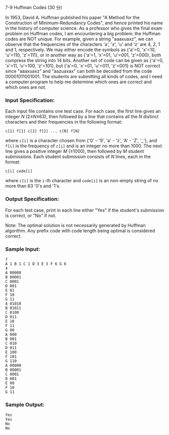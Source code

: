 7-9 Huffman Codes (30 分)



In 1953, David A. Huffman published his paper "A Method for the Construction of Minimum-Redundancy Codes", and hence printed his name in the history of computer science. As a professor who gives the final exam problem on Huffman codes, I am encountering a big problem: the Huffman codes are NOT unique. For example, given a string "aaaxuaxz", we can observe that the frequencies of the characters 'a', 'x', 'u' and 'z' are 4, 2, 1 and 1, respectively. We may either encode the symbols as {'a'=0, 'x'=10, 'u'=110, 'z'=111}, or in another way as {'a'=1, 'x'=01, 'u'=001, 'z'=000}, both compress the string into 14 bits. Another set of code can be given as {'a'=0, 'x'=11, 'u'=100, 'z'=101}, but {'a'=0, 'x'=01, 'u'=011, 'z'=001} is NOT correct since "aaaxuaxz" and "aazuaxax" can both be decoded from the code 00001011001001. The students are submitting all kinds of codes, and I need a computer program to help me determine which ones are correct and which ones are not.

### Input Specification:

Each input file contains one test case. For each case, the first line gives an integer *N* (2≤*N*≤63), then followed by a line that contains all the *N* distinct characters and their frequencies in the following format:



```
c[1] f[1] c[2] f[2] ... c[N] f[N]
```

where `c[i]` is a character chosen from {'0' - '9', 'a' - 'z', 'A' - 'Z', '_'}, and `f[i]` is the frequency of `c[i]` and is an integer no more than 1000. The next line gives a positive integer *M* (≤1000), then followed by *M* student submissions. Each student submission consists of *N* lines, each in the format:

```
c[i] code[i]
```

where `c[i]` is the `i`-th character and `code[i]` is an non-empty string of no more than 63 '0's and '1's.

### Output Specification:

For each test case, print in each line either "Yes" if the student's submission is correct, or "No" if not.

Note: The optimal solution is not necessarily generated by Huffman algorithm. Any prefix code with code length being optimal is considered correct.

### Sample Input:

```in
7
A 1 B 1 C 1 D 3 E 3 F 6 G 6
4
A 00000
B 00001
C 0001
D 001
E 01
F 10
G 11
A 01010
B 01011
C 0100
D 011
E 10
F 11
G 00
A 000
B 001
C 010
D 011
E 100
F 101
G 110
A 00000
B 00001
C 0001
D 001
E 00
F 10
G 11
```

### Sample Output:

```out
Yes
Yes
No
No
```
